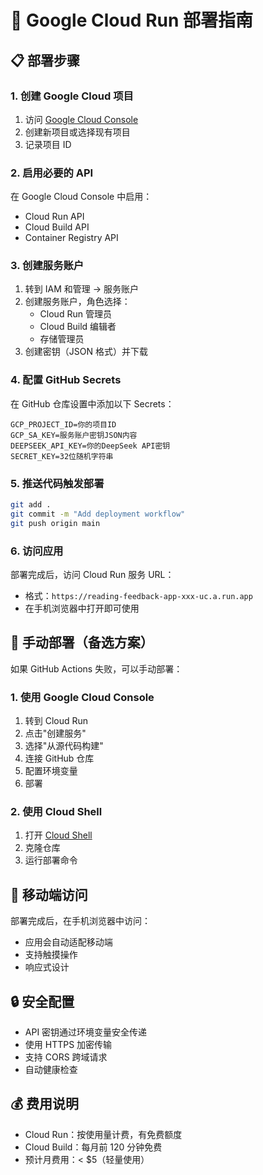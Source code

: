 # 🚀 Google Cloud Run 部署指南

## 📋 部署步骤

### 1. 创建 Google Cloud 项目

1. 访问 [Google Cloud Console](https://console.cloud.google.com/)
2. 创建新项目或选择现有项目
3. 记录项目 ID

### 2. 启用必要的 API

在 Google Cloud Console 中启用：
- Cloud Run API
- Cloud Build API
- Container Registry API

### 3. 创建服务账户

1. 转到 IAM 和管理 → 服务账户
2. 创建服务账户，角色选择：
   - Cloud Run 管理员
   - Cloud Build 编辑者
   - 存储管理员
3. 创建密钥（JSON 格式）并下载

### 4. 配置 GitHub Secrets

在 GitHub 仓库设置中添加以下 Secrets：

```
GCP_PROJECT_ID=你的项目ID
GCP_SA_KEY=服务账户密钥JSON内容
DEEPSEEK_API_KEY=你的DeepSeek API密钥
SECRET_KEY=32位随机字符串
```

### 5. 推送代码触发部署

```bash
git add .
git commit -m "Add deployment workflow"
git push origin main
```

### 6. 访问应用

部署完成后，访问 Cloud Run 服务 URL：
- 格式：`https://reading-feedback-app-xxx-uc.a.run.app`
- 在手机浏览器中打开即可使用

## 🔧 手动部署（备选方案）

如果 GitHub Actions 失败，可以手动部署：

### 1. 使用 Google Cloud Console

1. 转到 Cloud Run
2. 点击"创建服务"
3. 选择"从源代码构建"
4. 连接 GitHub 仓库
5. 配置环境变量
6. 部署

### 2. 使用 Cloud Shell

1. 打开 [Cloud Shell](https://shell.cloud.google.com/)
2. 克隆仓库
3. 运行部署命令

## 📱 移动端访问

部署完成后，在手机浏览器中访问：
- 应用会自动适配移动端
- 支持触摸操作
- 响应式设计

## 🔒 安全配置

- API 密钥通过环境变量安全传递
- 使用 HTTPS 加密传输
- 支持 CORS 跨域请求
- 自动健康检查

## 💰 费用说明

- Cloud Run：按使用量计费，有免费额度
- Cloud Build：每月前 120 分钟免费
- 预计月费用：< $5（轻量使用）
